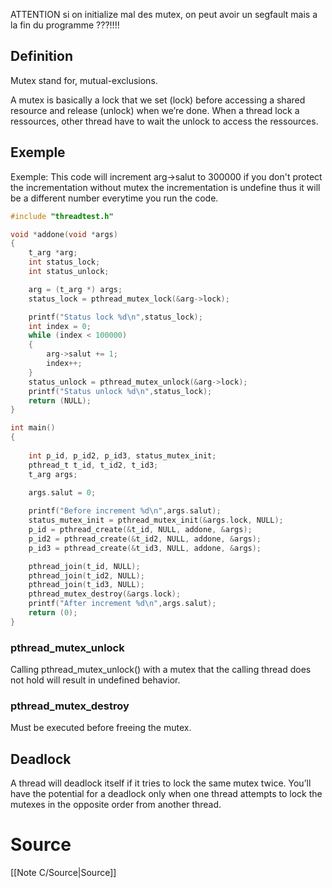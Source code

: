 ATTENTION si on initialize mal des mutex, on peut avoir un segfault mais a la fin du programme ???!!!!
## Definition
Mutex stand for, mutual-exclusions.

A mutex is basically a lock that we set (lock) before accessing a shared resource and release (unlock) when we’re done.
When a thread lock a ressources, other thread have to wait the unlock to access the ressources.
## Exemple

Exemple: This code will increment arg->salut to 300000 if you don't protect the incrementation without mutex the incrementation is undefine thus it will be a different number everytime you run the code.
```c
#include "threadtest.h"

void *addone(void *args)
{
	t_arg *arg;
	int status_lock;
	int status_unlock;

	arg = (t_arg *) args;
	status_lock = pthread_mutex_lock(&arg->lock);

	printf("Status lock %d\n",status_lock);
	int index = 0;
	while (index < 100000)
	{
		arg->salut += 1;
		index++;
	}
	status_unlock = pthread_mutex_unlock(&arg->lock);
	printf("Status unlock %d\n",status_lock);
	return (NULL);
}

int main()
{
	
	int p_id, p_id2, p_id3, status_mutex_init;
	pthread_t t_id, t_id2, t_id3;
	t_arg args;

	args.salut = 0;
	
	printf("Before increment %d\n",args.salut);
	status_mutex_init = pthread_mutex_init(&args.lock, NULL);
	p_id = pthread_create(&t_id, NULL, addone, &args);
	p_id2 = pthread_create(&t_id2, NULL, addone, &args);
	p_id3 = pthread_create(&t_id3, NULL, addone, &args);

	pthread_join(t_id, NULL);
	pthread_join(t_id2, NULL);
	pthread_join(t_id3, NULL);
	pthread_mutex_destroy(&args.lock);
	printf("After increment %d\n",args.salut);
	return (0);
}

```


### pthread_mutex_unlock
Calling pthread_mutex_unlock() with a mutex that the calling thread does not hold will result in undefined behavior.

### pthread_mutex_destroy
Must be executed before freeing the mutex.
## Deadlock
A thread will deadlock itself if it tries to lock the same mutex twice.
You’ll have the potential for a deadlock only when one thread attempts to lock the mutexes in the opposite order from another thread.
# Source
[[Note C/Source|Source]]